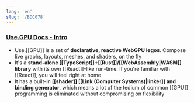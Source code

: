 ```yaml
---
lang: 'en'
slug: '/BDC078'
---
```


### [Use.GPU Docs - Intro](https://usegpu.live/)

- Use.[[GPU]] is a set of **declarative, reactive WebGPU legos**. Compose live graphs, layouts, meshes, and shaders, on the fly
- It's a **stand-alone [[TypeScript]]+[[Rust]]/[[WebAssembly|WASM]] library** with its own [[React]]-like run-time. If you're familiar with [[React]], you will feel right at home
- It has a built-in **[[shader]] [[Link (Computer Systems)|linker]] and binding generator**, which means a lot of the tedium of common [[GPU]] programming is eliminated without compromising on flexibility
